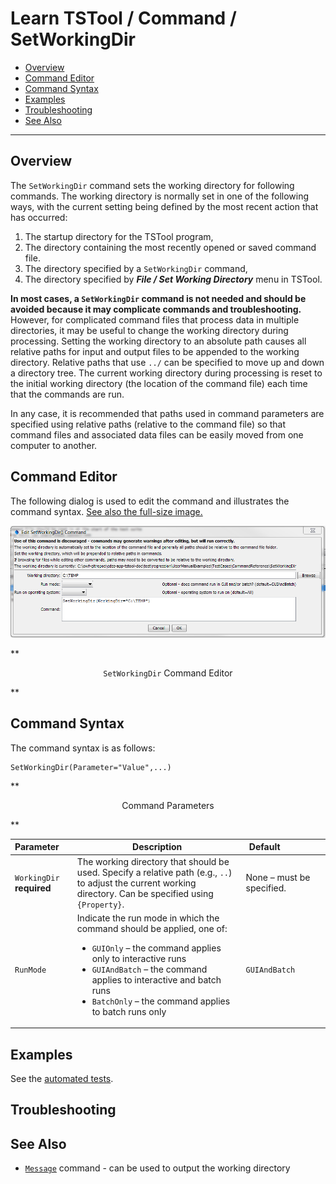 # Learn TSTool / Command / SetWorkingDir #

* [Overview](#overview)
* [Command Editor](#command-editor)
* [Command Syntax](#command-syntax)
* [Examples](#examples)
* [Troubleshooting](#troubleshooting)
* [See Also](#see-also)

-------------------------

## Overview ##

The `SetWorkingDir` command sets the working directory for following commands.
The working directory is normally set in one of the following ways,
with the current setting being defined by the most recent action that has occurred:

1. The startup directory for the TSTool program,
2. The directory containing the most recently opened or saved command file.
3. The directory specified by a `SetWorkingDir` command,
4. The directory specified by ***File / Set Working Directory*** menu in TSTool.

**In most cases, a `SetWorkingDir` command is not needed and should be avoided because it may complicate commands and troubleshooting.**
However, for complicated command files that process data in multiple directories,
it may be useful to change the working directory during processing.
Setting the working directory to an absolute path causes all relative paths for
input and output files to be appended to the working directory.
Relative paths that use `../` can be specified to move up and down a directory tree.
The current working directory during processing is reset to the initial working directory
(the location of the command file) each time that the commands are run.

In any case, it is recommended that paths used in command parameters are specified
using relative paths (relative to the command file) so that command files
and associated data files can be easily moved from one computer to another.

## Command Editor ##

The following dialog is used to edit the command and illustrates the command syntax.
<a href="../SetWorkingDir.png">See also the full-size image.</a>

![SetWorkingDir](SetWorkingDir.png)

**<p style="text-align: center;">
`SetWorkingDir` Command Editor
</p>**

## Command Syntax ##

The command syntax is as follows:

```text
SetWorkingDir(Parameter="Value",...)
```
**<p style="text-align: center;">
Command Parameters
</p>**

|**Parameter**&nbsp;&nbsp;&nbsp;&nbsp; | **Description** | **Default**&nbsp;&nbsp;&nbsp;&nbsp;&nbsp;&nbsp;&nbsp;&nbsp;&nbsp;&nbsp;&nbsp;&nbsp;&nbsp;&nbsp;&nbsp;&nbsp; |
| --------------|-----------------|----------------- |
|`WorkingDir`<br>**required**|The working directory that should be used.  Specify a relative path (e.g., `..`) to adjust the current working directory.  Can be specified using `{Property}`.|None – must be specified.|
|`RunMode`|Indicate the run mode in which the command should be applied, one of:<ul><li>`GUIOnly` – the command applies only to interactive runs</li><li>`GUIAndBatch` – the command applies to interactive and batch runs</li><li>`BatchOnly` – the command applies to batch runs only</li></ul>|`GUIAndBatch`|

## Examples ##

See the [automated tests](https://github.com/OpenWaterFoundation/cdss-app-tstool-test/tree/master/test/regression/commands/general/SetWorkingDir).

## Troubleshooting ##

## See Also ##

* [`Message`](../Message/Message) command - can be used to output the working directory
